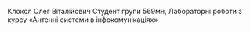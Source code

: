 Клокол Олег Віталійович
Студент групи 569мн, 
Лабораторні роботи з курсу
«Антенні системи в інфокомунікаціях»